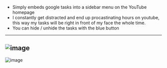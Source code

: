 - Simply embeds google tasks into a sidebar menu on the YouTube homepage
- I constantly get distracted and end up procastinating hours on youtube, this way my tasks will be right in front of my face the whole time.
- You can hide / unhide the tasks with the blue button

---
![image](https://github.com/user-attachments/assets/2bfa4328-3f15-4e6c-880f-9b212ffe4cb2)
---
![image](https://github.com/user-attachments/assets/bf4b2a96-3699-4877-b32c-71d0040a6c28)
